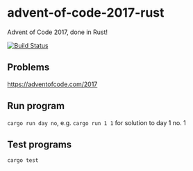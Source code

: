 # advent-of-code-2017-rust
Advent of Code 2017, done in Rust!

[![Build Status](https://travis-ci.org/donjar/advent-of-code-2017-rust.svg?branch=master)](https://travis-ci.org/donjar/advent-of-code-2017-rust)

## Problems
https://adventofcode.com/2017

## Run program
`cargo run day no`, e.g. `cargo run 1 1` for solution to day 1 no. 1

## Test programs
`cargo test`
